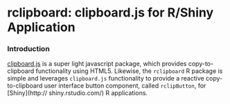 # rclipboard: clipboard.js for R/Shiny Application

### Introduction
[clipboard.js](https://clipboardjs.com/) is a super light javascript package,
which provides copy-to-clipboard functionality using HTML5. Likewise, the `rclipboard` R package is simple and leverages `clipboard.js` functionality 
to provide a reactive copy-to-clipboard user interface button component, called `rclipButton`, for [Shiny](http:// shiny.rstudio.com/) R applications.
